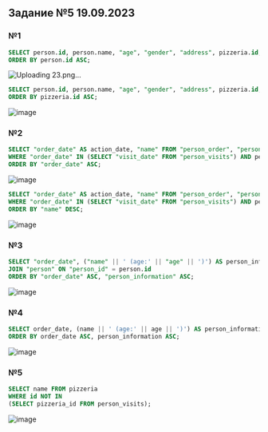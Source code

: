 ## Задание №5 19.09.2023
### №1
```sql
SELECT person.id, person.name, "age", "gender", "address", pizzeria.id, pizzeria.name, "rating" FROM "person", "pizzeria"
ORDER BY person.id ASC;
```

![Uploading 23.png…]()


```sql
SELECT person.id, person.name, "age", "gender", "address", pizzeria.id, pizzeria.name, "rating" FROM "person", "pizzeria"
ORDER BY pizzeria.id ASC;
```
![image](https://github.com/DzhigaDzhiga/-/assets/144116592/e18321bd-cb29-438c-b3d8-e01a514d21e1)

### №2
```sql
SELECT "order_date" AS action_date, "name" FROM "person_order", "person"
WHERE "order_date" IN (SELECT "visit_date" FROM "person_visits") AND person_order.person_id = person.id
ORDER BY "order_date" ASC;
```
![image](https://github.com/DzhigaDzhiga/-/assets/144116592/eb89b9e4-4139-4d63-bf79-04664ef25571)

```sql
SELECT "order_date" AS action_date, "name" FROM "person_order", "person"
WHERE "order_date" IN (SELECT "visit_date" FROM "person_visits") AND person_order.person_id = person.id
ORDER BY "name" DESC;
```
![image](https://github.com/DzhigaDzhiga/-/assets/144116592/5c0169aa-edaf-40ef-8141-32b2f8da7d9a)

### №3
```sql
SELECT "order_date", ("name" || ' (age:' || "age" || ')') AS person_information FROM "person_order"
JOIN "person" ON "person_id" = person.id
ORDER BY "order_date" ASC, "person_information" ASC;
```
![image](https://github.com/DzhigaDzhiga/-/assets/144116592/2493fb1e-19e6-49a6-9493-f89e9e648b6e)

### №4
```sql
SELECT order_date, (name || ' (age:' || age || ')') AS person_information FROM person_order NATURAL JOIN person
ORDER BY order_date ASC, person_information ASC;
```
![image](https://github.com/DzhigaDzhiga/No-Private-Life/assets/144116592/fe00065a-fbb0-4fe3-9b39-8f070b1741e4)

### №5
```sql
SELECT name FROM pizzeria
WHERE id NOT IN
(SELECT pizzeria_id FROM person_visits);
```
![image](https://github.com/DzhigaDzhiga/No-Private-Life/assets/144116592/8271141f-8000-4590-883f-9620f9ccaa15)



